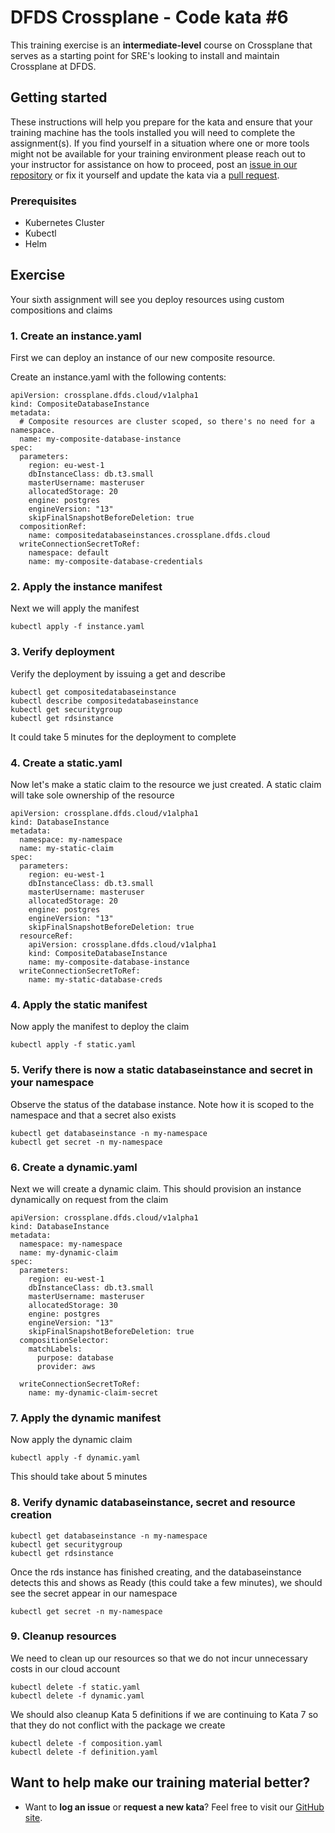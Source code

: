 DFDS Crossplane - Code kata #6
======================================

This training exercise is an **intermediate-level** course on Crossplane that serves as a starting point for SRE's looking to install and maintain Crossplane at DFDS.

## Getting started
These instructions will help you prepare for the kata and ensure that your training machine has the tools installed you will need to complete the assignment(s). If you find yourself in a situation where one or more tools might not be available for your training environment please reach out to your instructor for assistance on how to proceed, post an [issue in our repository](https://github.com/dfds/dojo/issues) or fix it yourself and update the kata via a [pull request](https://github.com/dfds/dojo/pulls).

### Prerequisites
* Kubernetes Cluster
* Kubectl
* Helm

## Exercise
Your sixth assignment will see you deploy resources using custom compositions and claims

### 1. Create an instance.yaml

First we can deploy an instance of our new composite resource.

Create an instance.yaml with the following contents:

```
apiVersion: crossplane.dfds.cloud/v1alpha1
kind: CompositeDatabaseInstance
metadata:
  # Composite resources are cluster scoped, so there's no need for a namespace.
  name: my-composite-database-instance
spec:
  parameters:
    region: eu-west-1
    dbInstanceClass: db.t3.small
    masterUsername: masteruser
    allocatedStorage: 20
    engine: postgres
    engineVersion: "13"
    skipFinalSnapshotBeforeDeletion: true
  compositionRef:
    name: compositedatabaseinstances.crossplane.dfds.cloud
  writeConnectionSecretToRef:
    namespace: default
    name: my-composite-database-credentials
```

### 2. Apply the instance manifest

Next we will apply the manifest

```
kubectl apply -f instance.yaml
```

### 3. Verify deployment

Verify the deployment by issuing a get and describe

```
kubectl get compositedatabaseinstance
kubectl describe compositedatabaseinstance
kubectl get securitygroup
kubectl get rdsinstance
```

It could take 5 minutes for the deployment to complete

### 4. Create a static.yaml

Now let's make a static claim to the resource we just created. A static claim will take sole ownership of the resource

```
apiVersion: crossplane.dfds.cloud/v1alpha1
kind: DatabaseInstance
metadata:
  namespace: my-namespace
  name: my-static-claim
spec:
  parameters:
    region: eu-west-1
    dbInstanceClass: db.t3.small
    masterUsername: masteruser
    allocatedStorage: 20
    engine: postgres
    engineVersion: "13"
    skipFinalSnapshotBeforeDeletion: true
  resourceRef:
    apiVersion: crossplane.dfds.cloud/v1alpha1
    kind: CompositeDatabaseInstance
    name: my-composite-database-instance
  writeConnectionSecretToRef:
    name: my-static-database-creds
```

### 4. Apply the static manifest

Now apply the manifest to deploy the claim

```
kubectl apply -f static.yaml
```

### 5. Verify there is now a static databaseinstance and secret in your namespace

Observe the status of the database instance. Note how it is scoped to the namespace and that a secret also exists

```
kubectl get databaseinstance -n my-namespace
kubectl get secret -n my-namespace
```

### 6. Create a dynamic.yaml

Next we will create a dynamic claim. This should provision an instance dynamically on request from the claim

```
apiVersion: crossplane.dfds.cloud/v1alpha1
kind: DatabaseInstance
metadata:
  namespace: my-namespace
  name: my-dynamic-claim
spec:
  parameters:
    region: eu-west-1
    dbInstanceClass: db.t3.small
    masterUsername: masteruser
    allocatedStorage: 30
    engine: postgres
    engineVersion: "13"
    skipFinalSnapshotBeforeDeletion: true
  compositionSelector:
    matchLabels:
      purpose: database
      provider: aws
  
  writeConnectionSecretToRef:
    name: my-dynamic-claim-secret
```

### 7. Apply the dynamic manifest

Now apply the dynamic claim

```
kubectl apply -f dynamic.yaml
```

This should take about 5 minutes

### 8. Verify dynamic databaseinstance, secret and resource creation
```
kubectl get databaseinstance -n my-namespace
kubectl get securitygroup
kubectl get rdsinstance
```

Once the rds instance has finished creating, and the databaseinstance detects this and shows as Ready (this could take a few minutes), 
we should see the secret appear in our namespace

```
kubectl get secret -n my-namespace
```

### 9. Cleanup resources

We need to clean up our resources so that we do not incur unnecessary costs in our cloud account

```
kubectl delete -f static.yaml
kubectl delete -f dynamic.yaml

```

We should also cleanup Kata 5 definitions if we are continuing to Kata 7 so that they do not conflict with the package we create

```
kubectl delete -f composition.yaml
kubectl delete -f definition.yaml
```

## Want to help make our training material better?
 * Want to **log an issue** or **request a new kata**? Feel free to visit our [GitHub site](https://github.com/dfds/dojo/issues).